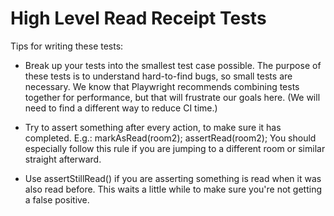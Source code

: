 # High Level Read Receipt Tests

Tips for writing these tests:

-   Break up your tests into the smallest test case possible. The purpose of
    these tests is to understand hard-to-find bugs, so small tests are necessary.
    We know that Playwright recommends combining tests together for performance, but
    that will frustrate our goals here. (We will need to find a different way to
    reduce CI time.)

-   Try to assert something after every action, to make sure it has completed.
    E.g.:
    markAsRead(room2);
    assertRead(room2);
    You should especially follow this rule if you are jumping to a different
    room or similar straight afterward.

-   Use assertStillRead() if you are asserting something is read when it was
    also read before. This waits a little while to make sure you're not getting a
    false positive.
